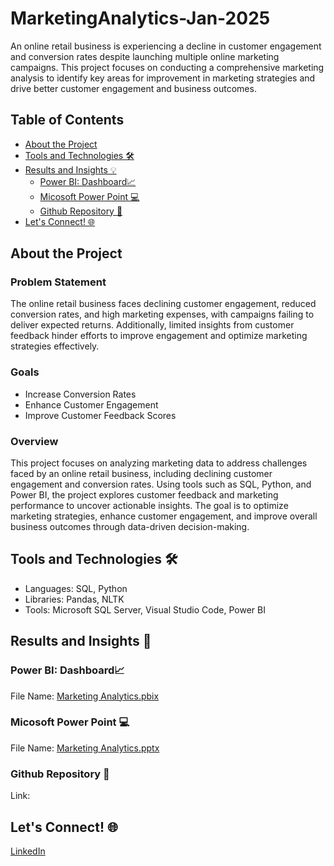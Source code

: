 # MarketingAnalytics-Jan-2025

An online retail business is experiencing a decline in customer engagement and conversion rates despite launching multiple online marketing campaigns. This project focuses on conducting a comprehensive marketing analysis to identify key areas for improvement in marketing strategies and drive better customer engagement and business outcomes.

## Table of Contents

- [About the Project](#abouttheproject) 
- [Tools and Technologies 🛠](#ToolsandTechnologies🛠)
- [Results and Insights 💡](#ResultsandInsights💡)
  - [Power BI: Dashboard📈](#PowerBI:Dashboard📈)
  - [Micosoft Power Point 💻](#MicosoftPowerPoint💻)
  - [Github Repository 📁](#GithubRepository📁)
- [Let's Connect! 🌐](#Let'sConnect!🌐)

## About the Project

### Problem Statement

The online retail business faces declining customer engagement, reduced conversion rates, and high marketing expenses, with campaigns failing to deliver expected returns. Additionally, limited insights from customer feedback hinder efforts to improve engagement and optimize marketing strategies effectively.

### Goals

- Increase Conversion Rates
- Enhance Customer Engagement
- Improve Customer Feedback Scores

### Overview

This project focuses on analyzing marketing data to address challenges faced by an online retail business, including declining customer engagement and conversion rates. Using tools such as SQL, Python, and Power BI, the project explores customer feedback and marketing performance to uncover actionable insights. The goal is to optimize marketing strategies, enhance customer engagement, and improve overall business outcomes through data-driven decision-making.

## Tools and Technologies 🛠

- Languages: SQL, Python
- Libraries: Pandas, NLTK
- Tools: Microsoft SQL Server, Visual Studio Code, Power BI

## Results and Insights 🔦

### Power BI: Dashboard📈

File Name: [Marketing Analytics.pbix](https://github.com/ginnadalilipaly/MarketingAnalytics-Jan-2025/blob/7616bf1c7165e82489aa85e6849ee0c3792ccfdb/Marketing%20Analytics.pbix)

### Micosoft Power Point 💻

File Name: [Marketing Analytics.pptx](https://github.com/ginnadalilipaly/MarketingAnalytics-Jan-2025/blob/7616bf1c7165e82489aa85e6849ee0c3792ccfdb/Marketing%20Analytics.pptx)

### Github Repository 📁

Link: 


## Let's Connect! 🌐

[LinkedIn](https://www.linkedin.com/in/ginanada-khalda-lilipaly-335a40247/)
